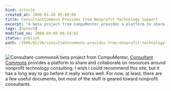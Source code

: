 ```yaml
---
kind: article
created_at: 2006-01-26 05:49:00
title: ConsultantCommons Provides Free Nonprofit Technology Support
excerpt: "A beta project from CompuMentor provides a platform to share and collaborate on resources around nonprofit technology consulting."
tags: [nptech]
modified_on: 2008-04-05 06:54:02
status: publish 
path: /2006/01/26/consultantcommons-provides-free-nonprofit-technology-support
---
```


<img src='/static/images/consultantcommonstn.jpg' alt='Consultant-commons' />A beta project from CompuMentor, <a href="http://www.consultantcommons.org">Consultant Commons</a> provides a platform to share and collaborate on resources around nonprofit technology consulting. I wish I could recommend this site, but it has a long way to go before it really works well. For now, at least, there are a few useful documents, but most of the stuff is geared toward nonprofit consultants. 
